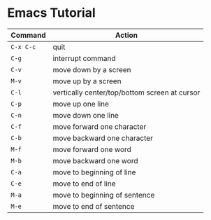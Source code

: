 # Emacs Tutorial

| Command   | Action                                        |
|-----------|-----------------------------------------------|
| `C-x C-c` | quit                                          |
| `C-g`     | interrupt command                             |
| `C-v`     | move down by a screen                         |
| `M-v`     | move up by a screen                           |
| `C-l`     | vertically center/top/bottom screen at cursor |
| `C-p`     | move up one line                              |
| `C-n`     | move down one line                            |
| `C-f`     | move forward one character                    |
| `C-b`     | move backward one character                   |
| `M-f`     | move forward one word                         |
| `M-b`     | move backward one word                        |
| `C-a`     | move to beginning of line                     |
| `C-e`     | move to end of line                           |
| `M-a`     | move to beginning of sentence                 |
| `M-e`     | move to end of sentence                       |
